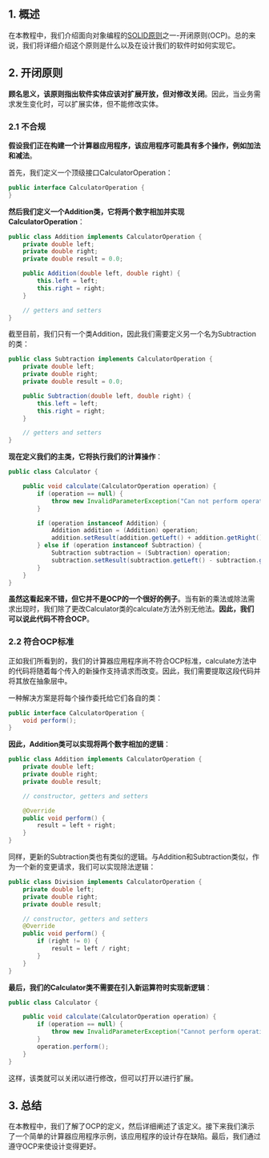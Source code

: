 ## 1. 概述

在本教程中，我们介绍面向对象编程的[SOLID原则](SOLID原则的可靠指南.md)之一-开闭原则(OCP)。总的来说，我们将详细介绍这个原则是什么以及在设计我们的软件时如何实现它。

## 2. 开闭原则

**顾名思义，该原则指出软件实体应该对扩展开放，但对修改关闭**。因此，当业务需求发生变化时，可以扩展实体，但不能修改实体。

### 2.1 不合规

**假设我们正在构建一个计算器应用程序，该应用程序可能具有多个操作，例如加法和减法**。

首先，我们定义一个顶级接口CalculatorOperation：

```java
public interface CalculatorOperation {
}
```

**然后我们定义一个Addition类，它将两个数字相加并实现CalculatorOperation**：

```java
public class Addition implements CalculatorOperation {
    private double left;
    private double right;
    private double result = 0.0;

    public Addition(double left, double right) {
        this.left = left;
        this.right = right;
    }

    // getters and setters
}
```

截至目前，我们只有一个类Addition，因此我们需要定义另一个名为Subtraction的类：

```java
public class Subtraction implements CalculatorOperation {
    private double left;
    private double right;
    private double result = 0.0;

    public Subtraction(double left, double right) {
        this.left = left;
        this.right = right;
    }

    // getters and setters
}
```

**现在定义我们的主类，它将执行我们的计算操作**： 

```java
public class Calculator {

    public void calculate(CalculatorOperation operation) {
        if (operation == null) {
            throw new InvalidParameterException("Can not perform operation");
        }

        if (operation instanceof Addition) {
            Addition addition = (Addition) operation;
            addition.setResult(addition.getLeft() + addition.getRight());
        } else if (operation instanceof Subtraction) {
            Subtraction subtraction = (Subtraction) operation;
            subtraction.setResult(subtraction.getLeft() - subtraction.getRight());
        }
    }
}
```

**虽然这看起来不错，但它并不是OCP的一个很好的例子**。当有新的乘法或除法需求出现时，我们除了更改Calculator类的calculate方法外别无他法。**因此，我们可以说此代码不符合OCP**。

### 2.2 符合OCP标准

正如我们所看到的，我们的计算器应用程序尚不符合OCP标准，calculate方法中的代码将随着每个传入的新操作支持请求而改变。因此，我们需要提取这段代码并将其放在抽象层中。

一种解决方案是将每个操作委托给它们各自的类：

```java
public interface CalculatorOperation {
    void perform();
}
```

**因此，Addition类可以实现将两个数字相加的逻辑**：

```java
public class Addition implements CalculatorOperation {
    private double left;
    private double right;
    private double result;

    // constructor, getters and setters

    @Override
    public void perform() {
        result = left + right;
    }
}
```

同样，更新的Subtraction类也有类似的逻辑。与Addition和Subtraction类似，作为一个新的变更请求，我们可以实现除法逻辑：

```java
public class Division implements CalculatorOperation {
    private double left;
    private double right;
    private double result;

    // constructor, getters and setters
    @Override
    public void perform() {
        if (right != 0) {
            result = left / right;
        }
    }
}
```

**最后，我们的Calculator类不需要在引入新运算符时实现新逻辑**：

```java
public class Calculator {

    public void calculate(CalculatorOperation operation) {
        if (operation == null) {
            throw new InvalidParameterException("Cannot perform operation");
        }
        operation.perform();
    }
}
```

这样，该类就可以关闭以进行修改，但可以打开以进行扩展。

## 3. 总结

在本教程中，我们了解了OCP的定义，然后详细阐述了该定义。接下来我们演示了一个简单的计算器应用程序示例，该应用程序的设计存在缺陷。最后，我们通过遵守OCP来使设计变得更好。